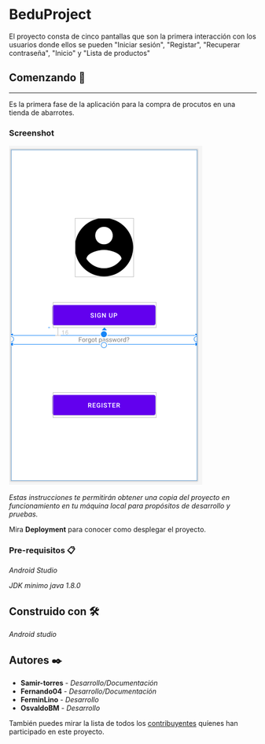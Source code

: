 # BeduProject

El proyecto consta de cinco pantallas que son la primera interacción con los usuarios donde ellos se pueden "Iniciar sesión", "Registar", "Recuperar contraseña", "Inicio" y "Lista de productos"

## Comenzando 🚀
***
Es la primera fase de la aplicación para la compra de procutos en una tienda de abarrotes.

### Screenshot
![Pantalla principal de la app](https://github.com/Samir-torres/BeduProject/blob/master/ProyectoBedu.png)

_Estas instrucciones te permitirán obtener una copia del proyecto en funcionamiento en tu máquina local para propósitos de desarrollo y pruebas._

Mira **Deployment** para conocer como desplegar el proyecto.

### Pre-requisitos 📋

_Android Studio_

_JDK minimo java 1.8.0_

## Construido con 🛠️

_Android studio_

## Autores ✒️

* **Samir-torres** - *Desarrollo/Documentación*
* **Fernando04** - *Desarrollo/Documentación* 
* **FerminLino** - *Desarrollo* 
* **OsvaldoBM** - *Desarrollo* 


También puedes mirar la lista de todos los [contribuyentes](https://github.com/Samir-torres/BeduProject/graphs/contributors) quíenes han participado en este proyecto. 
